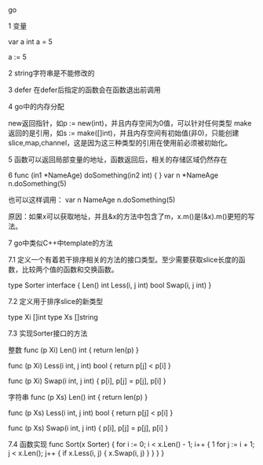 go

1 变量

var a int
a = 5

a := 5

2 string字符串是不能修改的

3 defer 在defer后指定的函数会在函数退出前调用

4 go中的内存分配

new返回指针，如p := new(int)，并且内存空间为0值，可以针对任何类型
make返回的是引用，如s := make([]int)，并且内存空间有初始值(非0)，只能创建slice,map,channel，这是因为这三种类型的引用在使用前必须被初始化。

5 函数可以返回局部变量的地址，函数返回后，相关的存储区域仍然存在

6 func (in1 *NameAge) doSomething(in2 int) { }
var n *NameAge
n.doSomething(5)

也可以这样调用：
var n NameAge
n.doSomething(5)

原因：如果x可以获取地址，并且&x的方法中包含了m，x.m()是(&x).m()更短的写法。

7 go中类似C++中template的方法

7.1 定义一个有着若干排序相关的方法的接口类型。至少需要获取slice长度的函数，比较两个值的函数和交换函数。

type Sorter interface {
	Len() int
	Less(i, j int) bool
	Swap(i, j int)
}

7.2 定义用于排序slice的新类型

type Xi []int
type Xs []string

7.3 实现Sorter接口的方法

整数
func (p Xi) Len() int {
	return len(p)
}

func (p Xi) Less(i int, j int) bool {
	return p[j] < p[i]
}

func (p Xi) Swap(i int, j int) {
	p[i], p[j] = p[j], p[i]
}

字符串
func (p Xs) Len() int {
	return len(p)
}

func (p Xs) Less(i int, j int) bool {
	return p[j] < p[i]
}

func (p Xs) Swap(i int, j int) {
	p[i], p[j] = p[j], p[i]
}

7.4 函数实现
func Sort(x Sorter) {
	for i := 0; i < x.Len() - 1; i++ { 1
		for j := i + 1; j < x.Len(); j++ {
			if x.Less(i, j) {
				x.Swap(i, j)
			}
		}
	}
}
